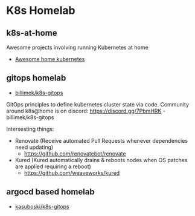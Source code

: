 # K8s Homelab

## k8s-at-home

Awesome projects involving running Kubernetes at home

* [Awesome home kubernetes](https://github.com/k8s-at-home/awesome-home-kubernetes)

## gitops homelab


* [billimek/k8s-gitops](https://github.com/billimek/k8s-gitops)

GitOps principles to define kubernetes cluster state via code.  Community around k8s@home is on discord: https://discord.gg/7PbmHRK - billimek/k8s-gitops

Intersesting things:
* Renovate (Receive automated Pull Requests whenever dependencies need updating)
  * https://github.com/renovatebot/renovate
* Kured (Kured automatically drains & reboots nodes when OS patches are applied requiring a reboot)
  * https://github.com/weaveworks/kured

## argocd based homelab

* [kasuboski/k8s-gitops](https://github.com/kasuboski/k8s-gitops)

